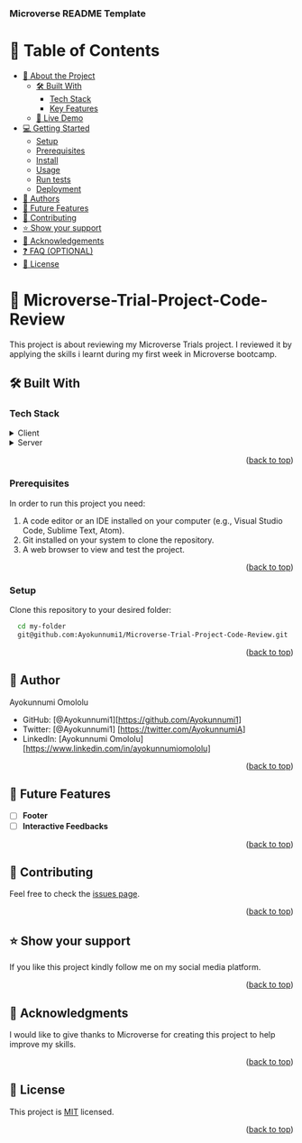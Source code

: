<a name="readme-top"></a>

<!--
HOW TO USE:
This is an example of how you may give instructions on setting up your project locally.

Modify this file to match your project and remove sections that don't apply.

REQUIRED SECTIONS:
- Table of Contents
- About the Project
  - Built With
  - Live Demo
- Getting Started
- Authors
- Future Features
- Contributing
- Show your support
- Acknowledgements
- License

OPTIONAL SECTIONS:
- FAQ

After you're finished please remove all the comments and instructions!
-->

  <h3><b>Microverse README Template</b></h3>

</div>


# 📗 Table of Contents

- [📖 About the Project](#about-project)
  - [🛠 Built With](#built-with)
    - [Tech Stack](#tech-stack)
    - [Key Features](#key-features)
  - [🚀 Live Demo](#live-demo)
- [💻 Getting Started](#getting-started)
  - [Setup](#setup)
  - [Prerequisites](#prerequisites)
  - [Install](#install)
  - [Usage](#usage)
  - [Run tests](#run-tests)
  - [Deployment](#deployment)
- [👥 Authors](#authors)
- [🔭 Future Features](#future-features)
- [🤝 Contributing](#contributing)
- [⭐️ Show your support](#support)
- [🙏 Acknowledgements](#acknowledgements)
- [❓ FAQ (OPTIONAL)](#faq)
- [📝 License](#license)


# 📖 Microverse-Trial-Project-Code-Review <a name="about-project"></a>

This project is about reviewing my Microverse Trials project. I reviewed it by applying the skills i learnt during my first week in Microverse bootcamp.

## 🛠 Built With <a name="built-with"></a>

### Tech Stack <a name="tech-stack"></a>

<details>
  <summary>Client</summary>
  <ul>
    <li><a href="https://html.com/">HTML</a></li>
  </ul>
</details>

<details>
  <summary>Server</summary>
  <ul>
    <li><a href="https://css.com/">CSS</a></li>
  </ul>
</details>


<p align="right">(<a href="#readme-top">back to top</a>)</p>



### Prerequisites

In order to run this project you need:

1. A code editor or an IDE installed on your computer (e.g., Visual Studio Code, Sublime Text, Atom).
2. Git installed on your system to clone the repository.
3. A web browser to view and test the project.


<p align="right">(<a href="#readme-top">back to top</a>)</p>


### Setup

Clone this repository to your desired folder:

```sh
  cd my-folder
  git@github.com:Ayokunnumi1/Microverse-Trial-Project-Code-Review.git
```

<p align="right">(<a href="#readme-top">back to top</a>)</p>


## 👥 Author <a name="author"></a>
<a name="authors">Ayokunnumi Omololu</a>
* GitHub: [@Ayokunnumi1][https://github.com/Ayokunnumi1]
* Twitter: [@Ayokunnumi1] [https://twitter.com/AyokunnumiA]
* LinkedIn: [Ayokunnumi Omololu] [https://www.linkedin.com/in/ayokunnumiomololu]


<p align="right">(<a href="#readme-top">back to top</a>)</p>



## 🔭 Future Features <a name="future-features"></a>

- [ ] **Footer**
- [ ] **Interactive Feedbacks**

<p align="right">(<a href="#readme-top">back to top</a>)</p>



## 🤝 Contributing <a name="contributing"></a>

Feel free to check the [issues page](../../issues/).

<p align="right">(<a href="#readme-top">back to top</a>)</p>



## ⭐️ Show your support <a name="support"></a>

If you like this project kindly follow me on my social media platform.

<p align="right">(<a href="#readme-top">back to top</a>)</p>



## 🙏 Acknowledgments <a name="acknowledgements"></a>

I would like to give thanks to Microverse for creating this project to help improve my skills.


<p align="right">(<a href="#readme-top">back to top</a>)</p>



## 📝 License <a name="license"></a>

This project is [MIT](./LICENSE) licensed.


<p align="right">(<a href="#readme-top">back to top</a>)</p>
